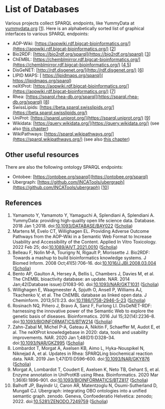 # List of Databases

Various projects collect <a name="tp1">SPARQL endpoint</a>s, like <a name="tp2">YummyData</a> at [yummydata.org](https://yummydata.org/) [<a href="#citeref1">1</a>].
Here is an alphabetically sorted list of graphical interfaces to various SPARQL endpoints:

* AOP-Wiki: [https://aopwiki.rdf.bigcat-bioinformatics.org/](https://aopwiki.rdf.bigcat-bioinformatics.org/) [<a href="#citeref2">2</a>]
* Bio2RDF: [https://bio2rdf.org/sparql](https://bio2rdf.org/sparql) [<a href="#citeref3">3</a>]
* ChEMBL: [https://chemblmirror.rdf.bigcat-bioinformatics.org/](https://chemblmirror.rdf.bigcat-bioinformatics.org/) [<a href="#citeref4">4</a>,<a href="#citeref5">5</a>]
* DisGeNET: [http://rdf.disgenet.org/](http://rdf.disgenet.org/) [<a href="#citeref6">6</a>]
* LIPID MAPS: [	https://lipidmaps.org/sparql](	https://lipidmaps.org/sparql)
* neXtProt: [https://aopwiki.rdf.bigcat-bioinformatics.org/](https://aopwiki.rdf.bigcat-bioinformatics.org/) [<a href="#citeref7">7</a>]
* Rhea: [https://sparql.rhea-db.org/sparql](https://sparql.rhea-db.org/sparql) [<a href="#citeref8">8</a>]
* SwissLipids: [https://beta.sparql.swisslipids.org/](https://beta.sparql.swisslipids.org/)
* UniProt: [https://sparql.uniprot.org/](https://sparql.uniprot.org/) [<a href="#citeref9">9</a>]
* Wikidata: [https://query.wikidata.org/](https://query.wikidata.org/) (see also [this chapter](wikidata.md))
* WikiPathways: [https://sparql.wikipathways.org/](https://sparql.wikipathways.org/) (see also [this chapter](wikidata.md))

## Other useful resources

There are also the following <a name="tp3">ontology</a> SPARQL endpoints:

* Ontobee: [https://ontobee.org/sparql](https://ontobee.org/sparql)
* Ubergraph: [https://github.com/INCATools/ubergraph](https://github.com/INCATools/ubergraph) [<a href="#citeref10">10</a>]

## References

1. <a name="citeref1"></a>Yamamoto Y, Yamamoto Y, Yamaguchi A, Splendiani A, Splendiani A. YummyData: providing high-quality open life science data. Database. 2018 Jan 1;2018.  doi:[10.1093/DATABASE/BAY022](https://doi.org/10.1093/DATABASE/BAY022) ([Scholia](https://scholia.toolforge.org/doi/10.1093/DATABASE/BAY022))
2. <a name="citeref2"></a>Martens M, Evelo CT, Willighagen EL. Providing Adverse Outcome Pathways from the AOP-Wiki in a Semantic Web Format to Increase Usability and Accessibility of the Content. Applied In Vitro Toxicology. 2022 Feb 25;  doi:[10.1089/AIVT.2021.0010](https://doi.org/10.1089/AIVT.2021.0010) ([Scholia](https://scholia.toolforge.org/doi/10.1089/AIVT.2021.0010))
3. <a name="citeref3"></a>Belleau F, Nolin M-A, Tourigny N, Rigault P, Morissette J. Bio2RDF: Towards a mashup to build bioinformatics knowledge systems. J Biomed Inform. 2008 Oct;41(5):706–16.  doi:[10.1016/J.JBI.2008.03.004](https://doi.org/10.1016/J.JBI.2008.03.004) ([Scholia](https://scholia.toolforge.org/doi/10.1016/J.JBI.2008.03.004))
4. <a name="citeref4"></a>Bento AP, Gaulton A, Hersey A, Bellis L, Chambers J, Davies M, et al. The ChEMBL bioactivity database: an update. NAR. 2014 Jan;42(Database issue):D1083-90.  doi:[10.1093/NAR/GKT1031](https://doi.org/10.1093/NAR/GKT1031) ([Scholia](https://scholia.toolforge.org/doi/10.1093/NAR/GKT1031))
5. <a name="citeref5"></a>Willighagen E, Waagmeester A, Spjuth O, Ansell P, Williams AJ, Tkachenko V, et al. The ChEMBL database as linked open data. J Cheminform. 2013;5(1):23.  doi:[10.1186/1758-2946-5-23](https://doi.org/10.1186/1758-2946-5-23) ([Scholia](https://scholia.toolforge.org/doi/10.1186/1758-2946-5-23))
6. <a name="citeref6"></a>Rosinach NQ, Piñero J, Bravo À, Sanz F, Furlong LI. DisGeNET-RDF: harnessing the innovative power of the Semantic Web to explore the genetic basis of diseases. Bioinformatics. 2016 Jul 15;32(14):2236–8.  doi:[10.1093/BIOINFORMATICS/BTW214](https://doi.org/10.1093/BIOINFORMATICS/BTW214) ([Scholia](https://scholia.toolforge.org/doi/10.1093/BIOINFORMATICS/BTW214))
7. <a name="citeref7"></a>Zahn-Zabal M, Michel P-A, Gateau A, Nikitin F, Schaeffer M, Audot E, et al. The neXtProt knowledgebase in 2020: data, tools and usability improvements. NAR. 2020 Jan 1;48(D1):D328–34.  doi:[10.1093/NAR/GKZ995](https://doi.org/10.1093/NAR/GKZ995) ([Scholia](https://scholia.toolforge.org/doi/10.1093/NAR/GKZ995))
8. <a name="citeref8"></a>Lombardot T, Morgat A, Axelsen KB, Aimo L, Hyka-Nouspikel N, Niknejad A, et al. Updates in Rhea: SPARQLing biochemical reaction data. NAR. 2019 Jan 1;47(D1):D596–600.  doi:[10.1093/NAR/GKY876](https://doi.org/10.1093/NAR/GKY876) ([Scholia](https://scholia.toolforge.org/doi/10.1093/NAR/GKY876))
9. <a name="citeref9"></a>Morgat A, Lombardot T, Coudert E, Axelsen K, Neto TB, Gehant S, et al. Enzyme annotation in UniProtKB using Rhea. Bioinformatics. 2020 Mar 1;36(6):1896–901.  doi:[10.1093/BIOINFORMATICS/BTZ817](https://doi.org/10.1093/BIOINFORMATICS/BTZ817) ([Scholia](https://scholia.toolforge.org/doi/10.1093/BIOINFORMATICS/BTZ817))
10. <a name="citeref10"></a>Balhoff JP, Bayindir U, Caron AR, Matentzoglu N, Osumi-Sutherland D, Mungall CJ. Ubergraph: integrating OBO ontologies into a unified semantic graph. zenodo. Geneva, Confoederatio Helvetica: zenodo; 2022.  doi:[10.5281/ZENODO.7249759](https://doi.org/10.5281/ZENODO.7249759) ([Scholia](https://scholia.toolforge.org/doi/10.5281/ZENODO.7249759))

